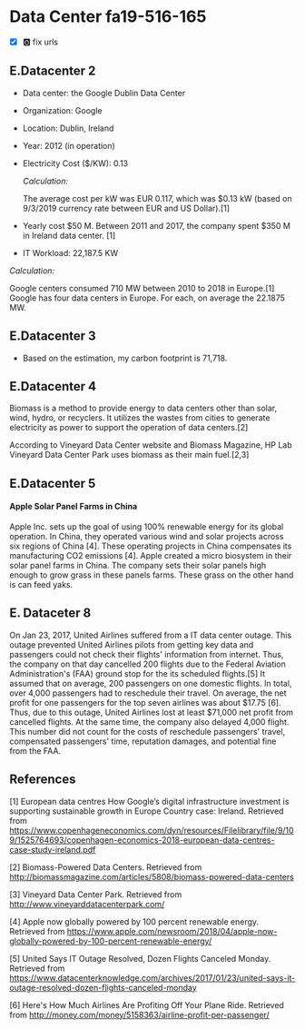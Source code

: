 # Data Center fa19-516-165

-[x] :o2: fix urls

## E.Datacenter 2

* Data center: the Google Dublin Data Center
* Organization: Google
* Location: Dublin, Ireland
* Year: 2012 (in operation)
* Electricity Cost ($/KW): 0.13

  *Calculation:*

  The average cost per kW was EUR 0.117, which was $0.13 kW (based on 9/3/2019
  currency rate between EUR and US Dollar).[1]

* Yearly cost $50 M. Between 2011 and 2017, the company spent $350 M in Ireland
data center. [1]

* IT Workload: 22,187.5 KW

 *Calculation:*

  Google centers consumed 710 MW between 2010 to 2018 in Europe.[1] Google has four data
  centers in Europe. For each, on average the 22.1875 MW.

## E.Datacenter 3

* Based on the estimation, my carbon footprint is 71,718.

## E.Datacenter 4

Biomass is a method to provide energy to data centers other than solar, wind,
hydro, or recyclers. It utilizes the wastes from cities to generate electricity
as power to support the operation of data centers.[2]

According to Vineyard Data Center website and Biomass Magazine, HP Lab Vineyard
Data Center Park uses biomass as their main fuel.[2,3]

## E.Datacenter 5

#### Apple Solar Panel Farms in China

Apple Inc. sets up the goal of using 100% renewable energy for its global
operation. In China, they operated various wind and solar projects across six regions
of China [4]. These operating projects in China compensates its manufacturing
CO2 emissions [4]. Apple created a micro biosystem in their solar panel farms in
China. The company sets their solar panels high enough to grow grass in these panels
farms. These grass on the other hand is can feed yaks.

## E. Dataceter 8

On Jan 23, 2017, United Airlines suffered from a IT data center outage. This
outage prevented United Airlines pilots from getting key data and passengers
could not check their flights' information from internet. Thus, the company on
that day cancelled 200 flights due to the Federal Aviation Administration's (FAA)
ground stop for the its scheduled flights.[5] It assumed
that on average, 200 passengers on one domestic flights. In total, over 4,000
passengers had to reschedule their travel. On average, the net profit for one passengers
for the top seven airlines was about $17.75 [6]. Thus, due to this outage, United
Airlines lost at least $71,000 net profit from cancelled flights. At the same
time, the company also delayed 4,000 flight. This number did not count for the
costs of reschedule passengers' travel, compensated passengers' time, reputation
damages, and potential fine from the FAA.


## References

[1] European data centres How Google’s digital infrastructure investment is
supporting sustainable growth in Europe Country case: Ireland. Retrieved from
<https://www.copenhageneconomics.com/dyn/resources/Filelibrary/file/9/109/1525764693/copenhagen-economics-2018-european-data-centres-case-study-ireland.pdf>

[2] Biomass-Powered Data Centers. Retrieved from <http://biomassmagazine.com/articles/5808/biomass-powered-data-centers>

[3] Vineyard Data Center Park. Retrieved from <http://www.vineyarddatacenterpark.com/>

[4] Apple now globally powered by 100 percent renewable energy. Retrieved from <https://www.apple.com/newsroom/2018/04/apple-now-globally-powered-by-100-percent-renewable-energy/>

[5] United Says IT Outage Resolved, Dozen Flights Canceled Monday. Retrieved from <https://www.datacenterknowledge.com/archives/2017/01/23/united-says-it-outage-resolved-dozen-flights-canceled-monday>

[6] Here's How Much Airlines Are Profiting Off Your Plane Ride. Retrieved from <http://money.com/money/5158363/airline-profit-per-passenger/>
